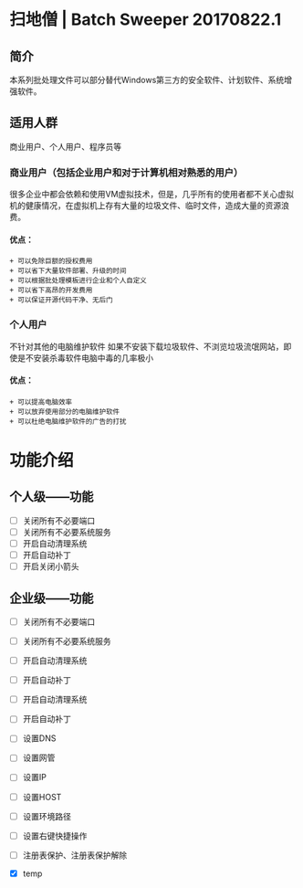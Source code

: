 # 扫地僧 | Batch Sweeper 20170822.1

## 简介
本系列批处理文件可以部分替代Windows第三方的安全软件、计划软件、系统增强软件。

## 适用人群
商业用户、个人用户、程序员等

### 商业用户（包括企业用户和对于计算机相对熟悉的用户）
很多企业中都会依赖和使用VM虚拟技术，但是，几乎所有的使用者都不关心虚拟机的健康情况，在虚拟机上存有大量的垃圾文件、临时文件，造成大量的资源浪费。

#### 优点：
    + 可以免除巨额的授权费用
    + 可以省下大量软件部署、升级的时间
    + 可以根据批处理模板进行企业和个人自定义
    + 可以省下高昂的开发费用
    + 可以保证开源代码干净、无后门
    
### 个人用户
不针对其他的电脑维护软件
如果不安装下载垃圾软件、不浏览垃圾流氓网站，即使是不安装杀毒软件电脑中毒的几率极小

#### 优点：    
    + 可以提高电脑效率
    + 可以放弃使用部分的电脑维护软件
    + 可以杜绝电脑维护软件的广告的打扰
    
# 功能介绍
## 个人级——功能
- [ ] 关闭所有不必要端口 
- [ ] 关闭所有不必要系统服务
- [ ] 开启自动清理系统
- [ ] 开启自动补丁
- [ ] 开启关闭小箭头

## 企业级——功能
- [ ] 关闭所有不必要端口
- [ ] 关闭所有不必要系统服务
- [ ] 开启自动清理系统
- [ ] 开启自动补丁
- [ ] 开启自动清理系统
- [ ] 开启自动补丁
- [ ] 设置DNS
- [ ] 设置网管
- [ ] 设置IP
- [ ] 设置HOST
- [ ] 设置环境路径
- [ ] 设置右键快捷操作
- [ ] 注册表保护、注册表保护解除
- [x] temp 

